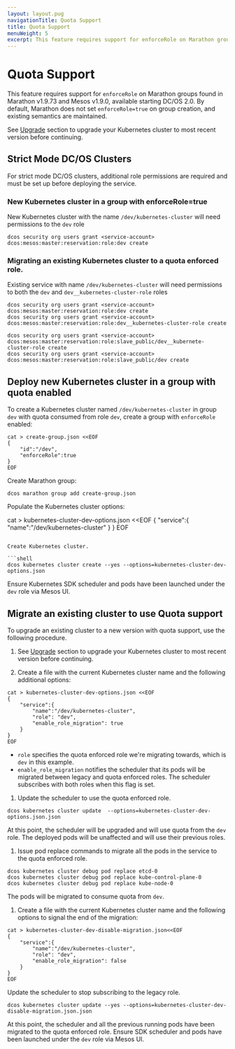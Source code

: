 ```yaml
---
layout: layout.pug
navigationTitle: Quota Support
title: Quota Support
menuWeight: 5
excerpt: This feature requires support for enforceRole on Marathon groups found in Marathon v1.9.73 and Mesos v1.9.0, available starting DC/OS 2.0.
---
```


# Quota Support

This feature requires support for `enforceRole` on Marathon groups found in Marathon v1.9.73 and Mesos v1.9.0, available starting DC/OS 2.0.
By default, Marathon does not set `enforceRole=true` on group creation, and existing semantics are maintained.

See [Upgrade](/mesosphere/dcos/services/kubernetes/2.6.1-1.17.8/operations/upgrade/) section to upgrade your Kubernetes cluster to most recent version before continuing.

## Strict Mode DC/OS Clusters

For strict mode DC/OS clusters, additional role permissions are required and must be set up before deploying the service.

### New Kubernetes cluster in a group with enforceRole=true

New Kubernetes cluster with the name `/dev/kubernetes-cluster` will need permissions to the `dev` role

```shell
dcos security org users grant <service-account> dcos:mesos:master:reservation:role:dev create
```

### Migrating an existing Kubernetes cluster to a quota enforced role.

Existing service with name `/dev/kubernetes-cluster` will need permissions to both the `dev` and `dev__kubernetes-cluster-role` roles

```shell
dcos security org users grant <service-account> dcos:mesos:master:reservation:role:dev create
dcos security org users grant <service-account> dcos:mesos:master:reservation:role:dev__kubernetes-cluster-role create

dcos security org users grant <service-account> dcos:mesos:master:reservation:role:slave_public/dev__kubernete-cluster-role create
dcos security org users grant <service-account> dcos:mesos:master:reservation:role:slave_public/dev create
```

## Deploy new Kubernetes cluster in a group with quota enabled

To create a Kubernetes cluster named `/dev/kubernetes-cluster` in group `dev` with quota consumed from role `dev`, create a group with `enforceRole` enabled:

```shell
cat > create-group.json <<EOF
{
    "id":"/dev",
    "enforceRole":true
}
EOF
```

Create Marathon group:

```shell
dcos marathon group add create-group.json
```

Populate the Kubernetes cluster options:

cat > kubernetes-cluster-dev-options.json <<EOF
{
    "service":{
        "name":"/dev/kubernetes-cluster"
    }
}
EOF
```

Create Kubernetes cluster.

```shell
dcos kubernetes cluster create --yes --options=kubernetes-cluster-dev-options.json
```

Ensure Kubernetes SDK scheduler and pods have been launched under the `dev` role via Mesos UI.

## Migrate an existing cluster to use Quota support

To upgrade an existing cluster to a new version with quota support, use the following procedure.

1. See [Upgrade](/mesosphere/dcos/services/kubernetes/2.6.1-1.17.8/operations/upgrade/) section to upgrade your Kubernetes cluster to most recent version before continuing.

1. Create a file with the current Kubernetes cluster name and the following additional options:

```shell
cat > kubernetes-cluster-dev-options.json <<EOF
{
    "service":{
        "name":"/dev/kubernetes-cluster",
        "role": "dev",
        "enable_role_migration": true
    }
}
EOF
```

* `role` specifies the quota enforced role we're migrating towards, which is `dev` in this example.
* `enable_role_migration` notifies the scheduler that its pods will be migrated between legacy and quota enforced roles. The scheduler
subscribes with both roles when this flag is set.

1. Update the scheduler to use the quota enforced role.

```shell
dcos kubernetes cluster update  --options=kubernetes-cluster-dev-options.json.json
```

At this point, the scheduler will be upgraded and will use quota from the `dev` role. The deployed pods will be unaffected and will use their previous roles.

1. Issue pod replace commands to migrate all the pods in the service to the quota enforced role.

```shell
dcos kubernetes cluster debug pod replace etcd-0
dcos kubernetes cluster debug pod replace kube-control-plane-0
dcos kubernetes cluster debug pod replace kube-node-0
```

The pods will be migrated to consume quota from `dev`.

1. Create a file with the current Kubernetes cluster name and the following options to signal the end of the migration:

```shell
cat > kubernetes-cluster-dev-disable-migration.json<<EOF
{
    "service":{
        "name":"/dev/kubernetes-cluster",
        "role": "dev",
        "enable_role_migration": false
    }
}
EOF
```

Update the scheduler to stop subscribing to the legacy role.

```shell
dcos kubernetes cluster update --yes --options=kubernetes-cluster-dev-disable-migration.json.json
```

At this point, the scheduler and all the previous running pods have been migrated to the quota enforced role. Ensure SDK scheduler and pods have been launched under the `dev` role via Mesos UI.
